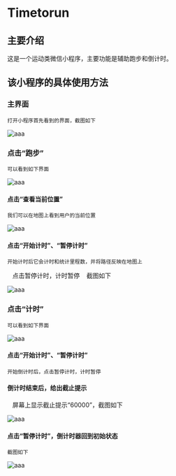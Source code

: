 # Timetorun
## 主要介绍 
这是一个运动类微信小程序，主要功能是辅助跑步和倒计时。
## 该小程序的具体使用方法
### 主界面
    打开小程序首先看到的界面，截图如下

![aaa](https://github.com/KarieCheng/Timetorun/blob/master/QQ图片20180421163456.png)
### 点击“跑步”
    可以看到如下界面

![aaa](https://github.com/KarieCheng/Timetorun/blob/master/QQ图片20180421165104.png)
#### 点击“查看当前位置”
    我们可以在地图上看到用户的当前位置

![aaa](https://github.com/KarieCheng/Timetorun/blob/master/QQ图片20180421163652.png)
#### 点击“开始计时”、“暂停计时”
    开始计时后它会计时和统计里程数，并将路径反映在地图上
    点击暂停计时，计时暂停
    截图如下

![aaa](https://github.com/KarieCheng/Timetorun/blob/master/QQ图片20180421163542.png)
### 点击“计时”
    可以看到如下界面
    
![aaa](https://github.com/KarieCheng/Timetorun/blob/master/QQ图片20180421163517.png)
#### 点击“开始计时”、“暂停计时”
    开始倒计时后，点击暂停计时，计时暂停
#### 倒计时结束后，给出截止提示
    屏幕上显示截止提示“60000”，截图如下
    
![aaa](https://github.com/KarieCheng/Timetorun/blob/master/QQ图片20180421163531.png)
#### 点击“暂停计时”，倒计时器回到初始状态
    截图如下
![aaa](https://github.com/KarieCheng/Timetorun/blob/master/QQ图片20180421163517.png)
